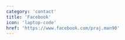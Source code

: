 ```yaml
---
category: 'contact'
title: 'Facebook'
icon: 'laptop-code'
href: 'https://www.facebook.com/praj.man90'
---
```

